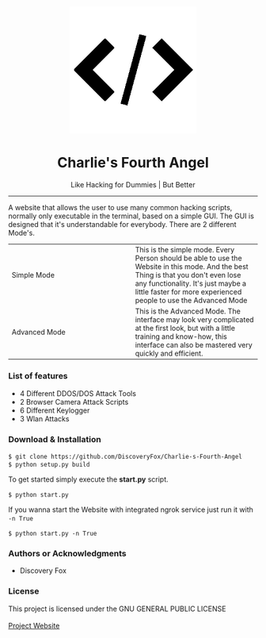 <p align="center"><img src="https://raw.githubusercontent.com/DiscoveryFox/Charlie-s-Fourth-Angel/master/favicon.png" /></p>

<h1 align="center"> Charlie's Fourth Angel </h1>

<p align="center"> Like Hacking for Dummies | But Better </p>

<hr/>

<p>A website that allows the user to use many common hacking scripts, normally only executable in the terminal, based on
a simple GUI. The GUI is designed that it's understandable for everybody. There are 2 different Mode's.
<br>
</p>

<table>
    <tr>
        <td style="width: 300px; text-align: left">Simple Mode </td>
        <td style="width: 300px">This is the simple mode. Every Person should be able to use the Website in this mode. 
        And the best Thing is that you don't even lose any functionality. It's just maybe a little faster for more 
        experienced people to use the Advanced Mode</td>
    </tr>
    <tr>
        <td style="width: 300px">Advanced Mode</td>
        <td style="width: 300px">This is the Advanced Mode. The interface may look very complicated at the first look, 
        but with a little training and know-how, this interface can also be mastered very quickly and efficient.</td>
    </tr>
    

</table>

<h3> List of features </h3>

<ul>
  <li>4 Different DDOS/DOS Attack Tools</li> 
  <li>2 Browser Camera Attack Scripts</li>
  <li>6 Different Keylogger</li>
  <li>3 Wlan Attacks</li>
</ul>

[//]: # (todo I still need to implement these Features they are not completed. Also need to count them)


<h3> Download & Installation </h3>

```shell
$ git clone https://github.com/DiscoveryFox/Charlie-s-Fourth-Angel
$ python setup.py build
```
To get started simply execute the **start.py** script.

```shell
$ python start.py
```

If you wanna start the Website with integrated ngrok service just run it with `-n True`

````shell
$ python start.py -n True
````

<h3>Authors or Acknowledgments</h3>
<ul>
  <li>Discovery Fox</li>
</ul>

<h3>License</h3>

This project is licensed under the GNU GENERAL PUBLIC LICENSE
<br>
<br>
<a href="flinn.eu/Charlie-s-Fourth-Angel">Project Website </a>
